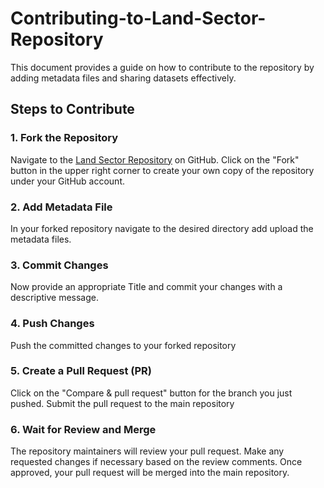 # Contributing-to-Land-Sector-Repository
This document provides a guide on how to contribute to the repository by adding metadata files and sharing datasets effectively.
## Steps to Contribute
### 1. Fork the Repository
Navigate to the [Land Sector Repository](<repository_url>) on GitHub.
Click on the "Fork" button in the upper right corner to create your own copy of the repository under your GitHub account.
### 2. Add Metadata File
In  your forked repository  navigate to the desired directory add upload the metadata files.
### 3. Commit Changes
Now provide an appropriate Title and  commit your changes with a descriptive message.
### 4. Push Changes
Push the committed changes to your forked repository
### 5. Create a Pull Request (PR)
Click on the "Compare & pull request" button for the branch you just pushed.
Submit the pull request to the main repository
### 6. Wait for Review and Merge
The repository maintainers will review your pull request.
Make any requested changes if necessary based on the review comments.
Once approved, your pull request will be merged into the main repository.
